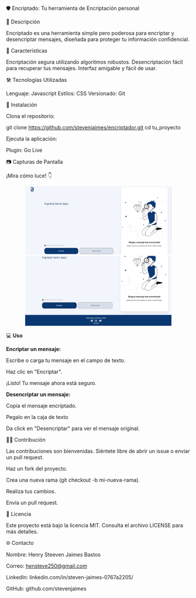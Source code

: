🛡️ Encriptado: Tu herramienta de Encriptación personal


📜 Descripción

Encriptado es una herramienta simple pero poderosa para encriptar y desencriptar mensajes, diseñada para proteger tu información confidencial. 


🚀 Características

Encriptación segura utilizando algoritmos robustos.
Desencriptación fácil para recuperar tus mensajes.
Interfaz amigable y fácil de usar.


🛠️ Tecnologías Utilizadas

Lenguaje: Javascript
Estilos: CSS
Versionado: Git


🔧 Instalación

Clona el repositorio:

git clone https://github.com/stevenjaimes/encriptador.git
cd tu_proyecto


Ejecuta la aplicación:

Plugin: Go Live


📷 Capturas de Pantalla

¡Mira cómo luce! 👇

<p align="center">
  <img src="/assets/pantallazo1.png" alt="Seguridad encriptado en acción" width="400"/>
  <img src="/assets/pantallazo2.png" alt="Interfaz Seguridad Encriptado" width="400"/>
</p>


💻 <strong>Uso</strong>

<strong>Encriptar un mensaje:</strong>

Escribe o carga tu mensaje en el campo de texto.

Haz clic en "Encriptar".

¡Listo! Tu mensaje ahora está seguro.

<strong>Desencriptar un mensaje:</strong>

Copia el mensaje encriptado.

Pegalo en la caja de texto

Da click en "Desencriptar" para ver el mensaje original.


🧑‍💻 Contribución

Las contribuciones son bienvenidas. Siéntete libre de abrir un issue o enviar un pull request.

Haz un fork del proyecto.

Crea una nueva rama (git checkout -b mi-nueva-rama).

Realiza tus cambios.

Envía un pull request.


📄 Licencia

Este proyecto está bajo la licencia MIT. Consulta el archivo LICENSE para más detalles.


🌐 Contacto

Nombre: Henry Steeven Jaimes Bastos

Correo: hensteve250@gmail.com

LinkedIn: linkedin.com/in/steven-jaimes-0767a2205/

GitHub: github.com/stevenjaimes

